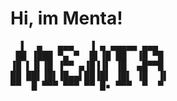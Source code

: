 # Hi, im Menta!

<pre>
  ▌  ▄   ▄▄▄   ▐ ▄ ▄▄▄▄▄ ▄▄▄ 
 ██ ▐███ ▀▄ ▀  █▌▐█ ██  ▐█ ▀█ 
▐█ ▌▐▌▐█ ▐▀▀ ▄▐█▐▐▌ ▐█  ▄█▀▀█ 
██ ██▌▐█▌▐█▄▄▌██▐█▌ ▐█▌ ▐█  ▐▌
▀▀  █ ▀▀▀ ▀▀▀ ▀▀ █▪ ▀▀▀  ▀  ▀
</pre>
